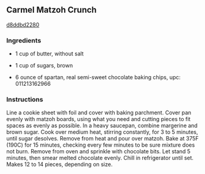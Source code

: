 ## Carmel Matzoh Crunch

[d8ddbd2280](https://recipeland.com/recipe/v/carmel-matzoh-crunch-301)

### Ingredients

 - 1 cup of butter, without salt

 - 1 cup of sugars, brown

 - 6 ounce of spartan, real semi-sweet chocolate baking chips, upc: 011213162966

### Instructions

Line a cookie sheet with foil and cover with baking parchment. Cover pan evenly with matzoh boards, using what you need and cutting pieces to fit spaces as evenly as possible. In a heavy saucepan, combine margerine and brown sugar. Cook over medium heat, stirring constantly, for 3 to 5 minutes, until sugar desolves. Remove from heat and pour over matzoh. Bake at 375F (190C) for 15 minutes, checking every few minutes to be sure mixture does not burn. Remove from oven and sprinkle with chocolate bits. Let stand 5 minutes, then smear melted chocolate evenly. Chill in refrigerator until set. Makes 12 to 14 pieces, depending on size.